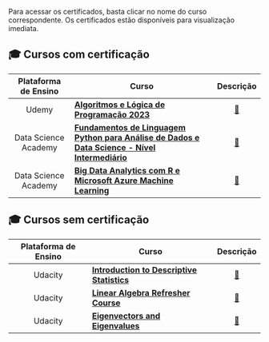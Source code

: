 Para acessar os certificados, basta clicar no nome do curso correspondente. Os certificados estão disponíveis para visualização imediata.

## 🎓 Cursos com certificação

| Plataforma de Ensino |                   Curso                        | Descrição |
| :-------------------:| ---------------------------------------------- | :--------:| 
|     Udemy            | [**Algoritmos e Lógica de Programação 2023**](https://github.com/leticiadluz/Certificados/blob/main/Certificados/Udemy%20-%20Algoritmos%20e%20L%C3%B3gica%20de%20Programa%C3%A7%C3%A3o%202023.pdf) | [📝][1] |
|     Data Science Academy          | [**Fundamentos de Linguagem Python para Análise de Dados e Data Science - Nível Intermediário**](https://github.com/leticiadluz/Certificados/blob/main/Certificados/certificate-fundamentos-de-linguagem-python-para-analise-de-dados-e-data-science-6462a77c2c9340d87a071e3a.pdf)|[📝][2]| 
|     Data Science Academy          | [**Big Data Analytics com R e Microsoft Azure Machine Learning**](https://github.com/leticiadluz/Certificados/blob/main/Certificados/certificate-big-data-analytics-com-r-e-microsoft-azure-machine-learning-57b1584047d7dd80cc8b4570.pdf)|[📝][3]| 


## 🎓 Cursos sem certificação

| Plataforma de Ensino |                   Curso                        | Descrição |
| :------------------: | ---------------------------------------------- |:--------: | 
|      Udacity         | [**Introduction to Descriptive Statistics**](https://github.com/leticiadluz/Certificados/blob/main/Certificados/Udacity-Introduction%20to%20Descriptive%20Statistics.jpg)|[📝][4]| 
|      Udacity         | [**Linear Algebra Refresher Course**](https://github.com/leticiadluz/Certificados/blob/main/Certificados/Udacity-Linear%20Algebra%20Refresher%20Course.jpg)|[📝][5]|
|      Udacity         | [**Eigenvectors and Eigenvalues**](https://github.com/leticiadluz/Certificados/blob/main/Certificados/Udacity-Eigenvectors%20and%20Eigenvalues.jpg)|[📝][6]|

<!-- -=- # --- REFERÊNCIAS --- # -=- -->
[1]:https://github.com/leticiadluz/Certificados/blob/main/Certificados/Algoritmos%20e%20L%C3%B3gica%20de%20Programa%C3%A7%C3%A3o%202023%20-%20O%20Curso%20COMPLETO
[2]:https://github.com/leticiadluz/Certificados/blob/main/Certificados/Fundamentos%20de%20Linguagem%20Python
[3]:https://github.com/leticiadluz/Certificados/blob/main/Certificados/Big%20Data%20Analytics%20com%20R%20e%20Microsoft%20Azure%20Machine%20Learning
[4]:https://github.com/leticiadluz/Certificados/blob/main/Certificados/Introduction%20to%20Descriptive%20Statistics
[5]: https://github.com/leticiadluz/Certificados/blob/main/Certificados/Linear%20Algebra%20Refresher%20Course
[6]:https://github.com/leticiadluz/Certificados/blob/main/Certificados/Eigenvectors%20and%20Eigenvalues
